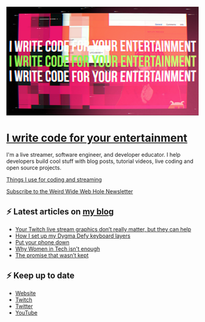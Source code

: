 ![!write code for your entertainment](trailer_thumb.png)

# [I write code for your entertainment](https://www.twitch.tv/videos/1971055901)

I'm a live streamer, software engineer, and developer educator. I help developers build cool stuff with blog posts,
tutorial videos, live coding and open source projects.

[Things I use for coding and streaming](https://whitep4nth3r.com/uses/)

[Subscribe to the Weird Wide Web Hole Newsletter](https://buttondown.email/weirdwidewebhole)

## ⚡️ Latest articles on [my blog](https://whitep4nth3r.com)

<!-- BLOG-POST-LIST:START -->
- [Your Twitch live stream graphics don’t really matter, but they can help](https://whitep4nth3r.com/blog/create-free-twitch-live-stream-graphics/)
- [How I set up my Dygma Defy keyboard layers](https://whitep4nth3r.com/blog/dygma-defy-keyboard-layers/)
- [Put your phone down](https://whitep4nth3r.com/blog/put-your-phone-down/)
- [Why Women in Tech isn&#39;t enough](https://whitep4nth3r.com/blog/why-women-in-tech-isnt-enough/)
- [The promise that wasn’t kept](https://whitep4nth3r.com/blog/the-promise-that-wasnt-kept/)
<!-- BLOG-POST-LIST:END -->

## ⚡️ Keep up to date

- [Website](https://whitep4nth3r.com/)
- [Twitch](https://twitch.tv/whitep4nth3r)
- [Twitter](https://twitter.com/whitep4nth3r)
- [YouTube](https://www.youtube.com/c/whitep4nth3r/videos)
